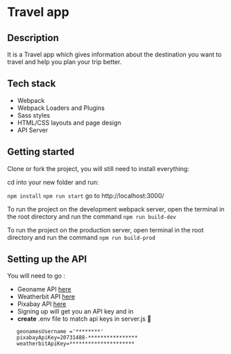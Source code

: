 # Travel app

## Description

It is a Travel app which gives information about the destination you want to travel and help you plan your trip better.

## Tech stack

-   Webpack
-   Webpack Loaders and Plugins
-   Sass styles
-   HTML/CSS layouts and page design
-   API Server

## Getting started

Clone or fork the project, you will still need to install everything:

cd into your new folder and run:

`npm install`
`npm run start`
go to http://localhost:3000/

To run the project on the development webpack server, open the terminal in the root directory and run the command
`npm run build-dev`

To run the project on the production server, open terminal in the root directory and run the command
`npm run build-prod`

## Setting up the API

You will need to go :

-   Geoname API [here](http://www.geonames.org/)
-   Weatherbit API [here](https://www.weatherbit.io/)
-   Pixabay API [here](https://pixabay.com/api/docs/)
-   Signing up will get you an API key and in
-   **create** .env file to match api keys in server.js :rocket:

```
   geonamesUsername ='********'
   pixabayApiKey=20731488-****************
   weatherbitApiKey=*********************

```
